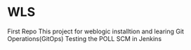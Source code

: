 # WLS
First Repo
This project for weblogic installtion and learing Git Operations(GitOps)
Testing the POLL SCM in Jenkins
